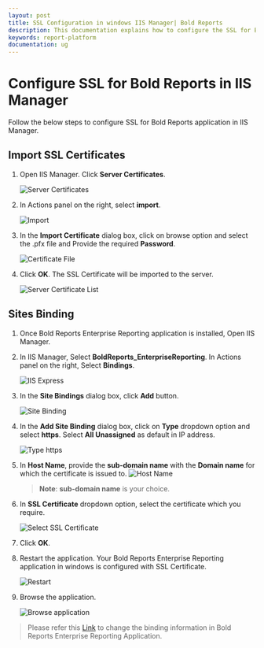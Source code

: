 ```yaml
---
layout: post
title: SSL Configuration in windows IIS Manager| Bold Reports
description: This documentation explains how to configure the SSL for Bold Reports application in windows IIS Manager.
keywords: report-platform
documentation: ug
---
```


# Configure SSL for Bold Reports in IIS Manager

Follow the below steps to configure SSL for Bold Reports application in IIS Manager.

## Import SSL Certificates

1. Open IIS Manager. Click **Server Certificates**.

    ![Server Certificates](/static/assets/on-premise/images/how-to/server-certificates.png)

2. In Actions panel on the right, select **import**.

   ![Import](/static/assets/on-premise/images/how-to/import.png)

3. In the **Import Certificate** dialog box, click on browse option and select the .pfx file and Provide the required **Password**.

   ![Certificate File](/static/assets/on-premise/images/how-to/certificate-file.png)

4. Click **OK**. The SSL Certificate will be imported to the server.

   ![Server Certificate List](/static/assets/on-premise/images/how-to/server-certificates-list.png)

## Sites Binding

1. Once Bold Reports Enterprise Reporting application is installed, Open IIS Manager.

2. In IIS Manager, Select **BoldReports_EnterpriseReporting**. In Actions panel on the right, Select **Bindings**.

   ![IIS Express](/static/assets/on-premise/images/how-to/IIS-Express.png)

3. In the **Site Bindings** dialog box, click **Add** button.

   ![Site Binding](/static/assets/on-premise/images/how-to/Site-binding.png)

4. In the **Add Site Binding** dialog box, click on **Type** dropdown option and select **https**. Select **All Unassigned** as default in IP address.

   ![Type https](/static/assets/on-premise/images/how-to/type-https.png)

5. In **Host Name**, provide the **sub-domain name** with the **Domain name** for which the certificate is issued to.
   ![Host Name](/static/assets/on-premise/images/how-to/host-name.png)
   >**Note**: **sub-domain name** is your choice.

6. In **SSL Certificate** dropdown option, select the certificate which you require.

   ![Select SSL Certificate](/static/assets/on-premise/images/how-to/select-ssl-certificate.png)

7. Click **OK**.

8. Restart the application. Your Bold Reports Enterprise Reporting application in windows is configured with SSL Certificate.

   ![Restart](/static/assets/on-premise/images/how-to/restart.png)

9. Browse the application.

   ![Browse application](/static/assets/on-premise/images/how-to/browse-https.png)

> Please refer this [Link](../../installation/windows-installer/installation-and-deployment/#how-to-change-the-binding-in-the-bold-reports-enterprise-reporting) to change the binding information in Bold Reports Enterprise Reporting Application.